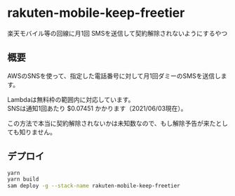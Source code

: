 # rakuten-mobile-keep-freetier
楽天モバイル等の回線に月1回 SMSを送信して契約解除されないようにするやつ

## 概要

AWSのSNSを使って、指定した電話番号に対して月1回ダミーのSMSを送信します。

Lambdaは無料枠の範囲内に対応しています。  
SNSは通知1回あたり $0.07451 かかります（2021/06/03現在）。

この方法で本当に契約解除されないかは未知数なので、もし解除予告が来たとしても知りません。

## デプロイ

```sh
yarn
yarn build
sam deploy -g --stack-name rakuten-mobile-keep-freetier
```
